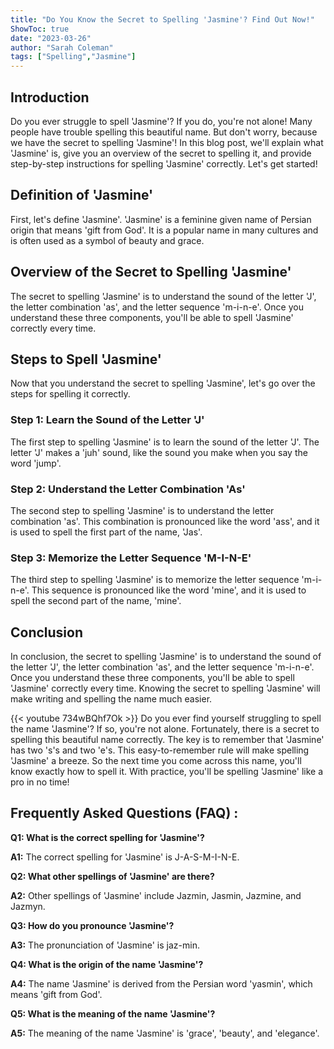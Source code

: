 ```yaml
---
title: "Do You Know the Secret to Spelling 'Jasmine'? Find Out Now!"
ShowToc: true 
date: "2023-03-26"
author: "Sarah Coleman" 
tags: ["Spelling","Jasmine"]
---
```

## Introduction

Do you ever struggle to spell 'Jasmine'? If you do, you're not alone! Many people have trouble spelling this beautiful name. But don't worry, because we have the secret to spelling 'Jasmine'! In this blog post, we'll explain what 'Jasmine' is, give you an overview of the secret to spelling it, and provide step-by-step instructions for spelling 'Jasmine' correctly. Let's get started!

## Definition of 'Jasmine'

First, let's define 'Jasmine'. 'Jasmine' is a feminine given name of Persian origin that means 'gift from God'. It is a popular name in many cultures and is often used as a symbol of beauty and grace.

## Overview of the Secret to Spelling 'Jasmine'

The secret to spelling 'Jasmine' is to understand the sound of the letter 'J', the letter combination 'as', and the letter sequence 'm-i-n-e'. Once you understand these three components, you'll be able to spell 'Jasmine' correctly every time.

## Steps to Spell 'Jasmine'

Now that you understand the secret to spelling 'Jasmine', let's go over the steps for spelling it correctly. 

### Step 1: Learn the Sound of the Letter 'J'

The first step to spelling 'Jasmine' is to learn the sound of the letter 'J'. The letter 'J' makes a 'juh' sound, like the sound you make when you say the word 'jump'.

### Step 2: Understand the Letter Combination 'As'

The second step to spelling 'Jasmine' is to understand the letter combination 'as'. This combination is pronounced like the word 'ass', and it is used to spell the first part of the name, 'Jas'.

### Step 3: Memorize the Letter Sequence 'M-I-N-E'

The third step to spelling 'Jasmine' is to memorize the letter sequence 'm-i-n-e'. This sequence is pronounced like the word 'mine', and it is used to spell the second part of the name, 'mine'.

## Conclusion

In conclusion, the secret to spelling 'Jasmine' is to understand the sound of the letter 'J', the letter combination 'as', and the letter sequence 'm-i-n-e'. Once you understand these three components, you'll be able to spell 'Jasmine' correctly every time. Knowing the secret to spelling 'Jasmine' will make writing and spelling the name much easier.

{{< youtube 734wBQhf7Ok >}} 
Do you ever find yourself struggling to spell the name 'Jasmine'? If so, you're not alone. Fortunately, there is a secret to spelling this beautiful name correctly. The key is to remember that 'Jasmine' has two 's's and two 'e's. This easy-to-remember rule will make spelling 'Jasmine' a breeze. So the next time you come across this name, you'll know exactly how to spell it. With practice, you'll be spelling 'Jasmine' like a pro in no time!

## Frequently Asked Questions (FAQ) :
**Q1: What is the correct spelling for 'Jasmine'?**

**A1:** The correct spelling for 'Jasmine' is J-A-S-M-I-N-E.

**Q2: What other spellings of 'Jasmine' are there?**

**A2:** Other spellings of 'Jasmine' include Jazmin, Jasmin, Jazmine, and Jazmyn.

**Q3: How do you pronounce 'Jasmine'?**

**A3:** The pronunciation of 'Jasmine' is jaz-min.

**Q4: What is the origin of the name 'Jasmine'?**

**A4:** The name 'Jasmine' is derived from the Persian word 'yasmin', which means 'gift from God'.

**Q5: What is the meaning of the name 'Jasmine'?**

**A5:** The meaning of the name 'Jasmine' is 'grace', 'beauty', and 'elegance'.





